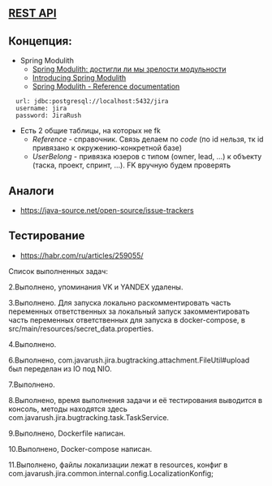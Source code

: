 ## [REST API](http://localhost:8080/doc)

## Концепция:

- Spring Modulith
    - [Spring Modulith: достигли ли мы зрелости модульности](https://habr.com/ru/post/701984/)
    - [Introducing Spring Modulith](https://spring.io/blog/2022/10/21/introducing-spring-modulith)
    - [Spring Modulith - Reference documentation](https://docs.spring.io/spring-modulith/docs/current-SNAPSHOT/reference/html/)

```
  url: jdbc:postgresql://localhost:5432/jira
  username: jira
  password: JiraRush
```

- Есть 2 общие таблицы, на которых не fk
    - _Reference_ - справочник. Связь делаем по _code_ (по id нельзя, тк id привязано к окружению-конкретной базе)
    - _UserBelong_ - привязка юзеров с типом (owner, lead, ...) к объекту (таска, проект, спринт, ...). FK вручную будем
      проверять

## Аналоги

- https://java-source.net/open-source/issue-trackers

## Тестирование

- https://habr.com/ru/articles/259055/

Список выполненных задач:

  2.Выполнено, упоминания VK и YANDEX удалены.

  3.Выполнено. Для запуска локально раскомментировать часть переменных ответственных за локальный запуск
  закомментировать часть переменных ответственных для запуска в docker-compose,
  в src/main/resources/secret_data.properties.

  4.Выполнено.

  6.Выполнено, com.javarush.jira.bugtracking.attachment.FileUtil#upload был переделан из IO под NIO.

  7.Выполнено.

  8.Выполнено, время выполнения задачи и её тестирования выводится в консоль, 
  методы находятся здесь com.javarush.jira.bugtracking.task.TaskService.

  9.Выполнено, Dockerfile написан.

  10.Выполнено, Docker-compose написан.

  11.Выполнено, файлы локализации лежат в resources, конфиг
  в com.javarush.jira.common.internal.config.LocalizationKonfig;

